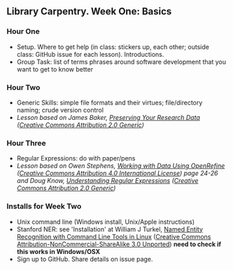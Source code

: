 ## Library Carpentry. Week One: Basics

### Hour One
- Setup. Where to get help (in class: stickers up, each other; outside class: GitHub issue for each lesson). Introductions.
- Group Task: list of terms phrases around software development that you want to get to know better

### Hour Two
- Generic Skills: simple file formats and their virtues; file/directory naming; crude version control
- *Lesson based on James Baker, [Preserving Your Research Data](http://programminghistorian.org/lessons/preserving-your-research-data) ([Creative Commons Attribution 2.0 Generic](http://creativecommons.org/licenses/by/2.0/))*

### Hour Three
- Regular Expressions: do with paper/pens
- *Lesson based on Owen Stephens, [Working with Data Using OpenRefine](http://www.meanboyfriend.com/overdue_ideas/2014/11/working-with-data-using-openrefine/) ([Creative Commons Attribution 4.0 International License](http://creativecommons.org/licenses/by/4.0/)) page 24-26 and Doug Know, [Understanding Regular Expressions](http://programminghistorian.org/lessons/understanding-regular-expressions) ([Creative Commons Attribution 2.0 Generic](http://creativecommons.org/licenses/by/2.0/))*

### Installs for Week Two
- Unix command line (Windows install, Unix/Apple instructions)
- Stanford NER: see 'Installation' at William J Turkel, [Named Entity Recognition with Command Line Tools in Linux](http://williamjturkel.net/2013/06/30/named-entity-recognition-with-command-line-tools-in-linux/) ([Creative Commons Attribution-NonCommercial-ShareAlike 3.0 Unported](http://creativecommons.org/licenses/by-nc-sa/3.0/)) **need to check if this works in Windows/OSX**
- Sign up to GitHub. Share details on issue page.
